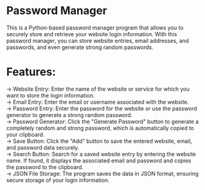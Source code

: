 # Password Manager
This is a Python-based password manager program that allows you to securely store and retrieve your website login information. With this password manager, you can store website entries, email addresses, and passwords, and even generate strong random passwords.

# Features:
-> Website Entry: Enter the name of the website or service for which you want to store the login information.<br>
-> Email Entry: Enter the email or username associated with the website.<br>
-> Password Entry: Enter the password for the website or use the password generator to generate a strong random password.<br>
-> Password Generator: Click the "Generate Password" button to generate a completely random and strong password, which is automatically    copied to your clipboard.<br>
-> Save Button: Click the "Add" button to save the entered website, email, and password data securely.<br>
-> Search Button: Search for a saved website entry by entering the website name. If found, it displays the associated email and password and    copies the password to the clipboard.<br>
-> JSON File Storage: The program saves the data in JSON format, ensuring secure storage of your login information.<br>

